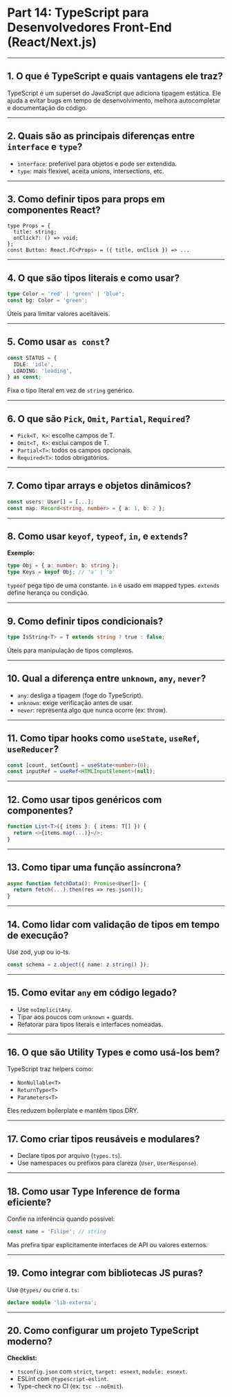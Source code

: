 # Part 14: TypeScript para Desenvolvedores Front-End (React/Next.js)

---

## 1. O que é TypeScript e quais vantagens ele traz?


TypeScript é um superset do JavaScript que adiciona tipagem estática. Ele ajuda a evitar bugs em tempo de desenvolvimento, melhora autocompletar e documentação do código.

---

## 2. Quais são as principais diferenças entre `interface` e `type`?



* `interface`: preferível para objetos e pode ser extendida.
* `type`: mais flexível, aceita unions, intersections, etc.

---

## 3. Como definir tipos para props em componentes React?


```tsx
type Props = {
  title: string;
  onClick?: () => void;
};
const Button: React.FC<Props> = ({ title, onClick }) => ...
```

---

## 4. O que são tipos literais e como usar?

```ts
type Color = 'red' | 'green' | 'blue';
const bg: Color = 'green';
```

Úteis para limitar valores aceitáveis.

---

## 5. Como usar `as const`?

```ts
const STATUS = {
  IDLE: 'idle',
  LOADING: 'loading',
} as const;
```

Fixa o tipo literal em vez de `string` genérico.

---

## 6. O que são `Pick`, `Omit`, `Partial`, `Required`?



* `Pick<T, K>`: escolhe campos de T.
* `Omit<T, K>`: exclui campos de T.
* `Partial<T>`: todos os campos opcionais.
* `Required<T>`: todos obrigatórios.

---

## 7. Como tipar arrays e objetos dinâmicos?

```ts
const users: User[] = [...];
const map: Record<string, number> = { a: 1, b: 2 };
```

---

## 8. Como usar `keyof`, `typeof`, `in`, e `extends`?

**Exemplo:**

```ts
type Obj = { a: number; b: string };
type Keys = keyof Obj; // 'a' | 'b'
```

`typeof` pega tipo de uma constante. `in` é usado em mapped types. `extends` define herança ou condição.

---

## 9. Como definir tipos condicionais?

```ts
type IsString<T> = T extends string ? true : false;
```

Úteis para manipulação de tipos complexos.

---

## 10. Qual a diferença entre `unknown`, `any`, `never`?

* `any`: desliga a tipagem (foge do TypeScript).
* `unknown`: exige verificação antes de usar.
* `never`: representa algo que nunca ocorre (ex: throw).

---

## 11. Como tipar hooks como `useState`, `useRef`, `useReducer`?

```ts
const [count, setCount] = useState<number>(0);
const inputRef = useRef<HTMLInputElement>(null);
```

---

## 12. Como usar tipos genéricos com componentes?

```ts
function List<T>({ items }: { items: T[] }) {
  return <>{items.map(...)}</>;
}
```

---

## 13. Como tipar uma função assíncrona?

```ts
async function fetchData(): Promise<User[]> {
  return fetch(...).then(res => res.json());
}
```

---

## 14. Como lidar com validação de tipos em tempo de execução?

Use zod, yup ou io-ts.

```ts
const schema = z.object({ name: z.string() });
```

---

## 15. Como evitar `any` em código legado?

* Use `noImplicitAny`.
* Tipar aos poucos com `unknown` + guards.
* Refatorar para tipos literais e interfaces nomeadas.

---

## 16. O que são Utility Types e como usá-los bem?

TypeScript traz helpers como:

* `NonNullable<T>`
* `ReturnType<T>`
* `Parameters<T>`

Eles reduzem boilerplate e mantêm tipos DRY.

---

## 17. Como criar tipos reusáveis e modulares?


* Declare tipos por arquivo (`types.ts`).
* Use namespaces ou prefixos para clareza (`User`, `UserResponse`).

---

## 18. Como usar Type Inference de forma eficiente?


Confie na inferência quando possível:

```ts
const name = 'Filipe'; // string
```

Mas prefira tipar explicitamente interfaces de API ou valores externos.

---

## 19. Como integrar com bibliotecas JS puras?

Use `@types/` ou crie `d.ts`:

```ts
declare module 'lib-externa';
```

---

## 20. Como configurar um projeto TypeScript moderno?

**Checklist:**

* `tsconfig.json` com `strict`, `target: esnext`, `module: esnext`.
* ESLint com `@typescript-eslint`.
* Type-check no CI (ex: `tsc --noEmit`).
